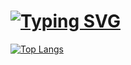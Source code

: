 # [![Typing SVG](https://readme-typing-svg.demolab.com?font=Fira+Code&size=24&pause=1000&color=D20000&random=false&width=435&lines=Antonino+Lorenzo)](https://git.io/typing-svg)

[![Top Langs](https://github-readme-stats.vercel.app/api/top-langs/?username=antoninoLorenzo&layout=compact&theme=shadow_red)](https://github.com/anuraghazra/github-readme-stats)
<!--
**About**:

- 🏫 Computer Science Student

## Skills
[![My Skills](https://skillicons.dev/icons?i=python)](https://skillicons.dev)
-->
<!-- 
https://readme-typing-svg.demolab.com/demo/
https://skillicons.dev/
-->
